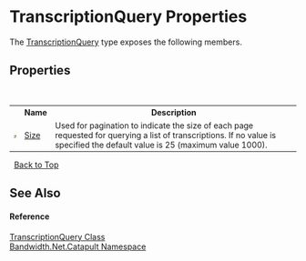 ﻿# TranscriptionQuery Properties
 

The <a href ="T_Bandwidth_Net_Catapult_TranscriptionQuery.md">TranscriptionQuery</a> type exposes the following members.


## Properties
&nbsp;<table><tr><th></th><th>Name</th><th>Description</th></tr><tr><td>![Public property](media/pubproperty.gif "Public property")</td><td><a href ="P_Bandwidth_Net_Catapult_TranscriptionQuery_Size.md">Size</a></td><td>
Used for pagination to indicate the size of each page requested for querying a list of transcriptions. If no value is specified the default value is 25 (maximum value 1000).</td></tr></table>&nbsp;
<a href="#transcriptionquery-properties">Back to Top</a>

## See Also


#### Reference
<a href ="T_Bandwidth_Net_Catapult_TranscriptionQuery.md">TranscriptionQuery Class</a><br /><a href ="N_Bandwidth_Net_Catapult.md">Bandwidth.Net.Catapult Namespace</a><br />